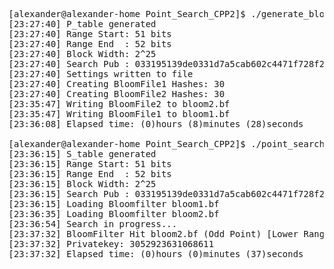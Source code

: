 <pre>
[alexander@alexander-home Point_Search_CPP2]$ ./generate_bloom
[23:27:40] P_table generated
[23:27:40] Range Start: 51 bits
[23:27:40] Range End  : 52 bits
[23:27:40] Block Width: 2^25
[23:27:40] Search Pub : 033195139de0331d7a5cab602c4471f728f2e3fb97ed82f593d49ed30ec3c0ba85
[23:27:40] Settings written to file
[23:27:40] Creating BloomFile1 Hashes: 30
[23:27:40] Creating BloomFile2 Hashes: 30
[23:35:47] Writing BloomFile2 to bloom2.bf
[23:35:47] Writing BloomFile1 to bloom1.bf
[23:36:08] Elapsed time: (0)hours (8)minutes (28)seconds

[alexander@alexander-home Point_Search_CPP2]$ ./point_search
[23:36:15] S_table generated
[23:36:15] Range Start: 51 bits
[23:36:15] Range End  : 52 bits
[23:36:15] Block Width: 2^25
[23:36:15] Search Pub : 033195139de0331d7a5cab602c4471f728f2e3fb97ed82f593d49ed30ec3c0ba85
[23:36:15] Loading Bloomfilter bloom1.bf
[23:36:35] Loading Bloomfilter bloom2.bf
[23:36:54] Search in progress...
[23:37:32] BloomFilter Hit bloom2.bf (Odd Point) [Lower Range Half]
[23:37:32] Privatekey: 3052923631068611
[23:37:32] Elapsed time: (0)hours (0)minutes (37)seconds
</pre>
